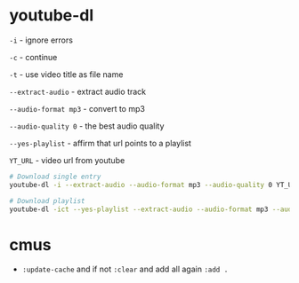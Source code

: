 # youtube-dl

`-i` - ignore errors

`-c` - continue

`-t` - use video title as file name

`--extract-audio` - extract audio track

`--audio-format mp3` - convert to mp3

`--audio-quality 0` - the best audio quality

`--yes-playlist` - affirm that url points to a playlist

`YT_URL` - video url from youtube


```bash
# Download single entry
youtube-dl -i --extract-audio --audio-format mp3 --audio-quality 0 YT_URL

# Download playlist
youtube-dl -ict --yes-playlist --extract-audio --audio-format mp3 --audio-quality 0 https://www.youtube.com/playlist?list=UUCvVpbYRgYjMN7mG7qQN0Pg
```

# cmus
* `:update-cache` and if not `:clear` and add all again `:add .`
